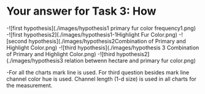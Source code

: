 # Your answer for Task 3: How
-![first hypothesis](./images/hypothesis1 primary fur color frequency1.png)
-![first hypothesis2](./images/hypothesis1-1Highlight Fur Color.png)
-![second hypothesis](./images/hypothesis2Combination of Primary and Highlight Color.png)
-![third hypothesis](./images/hypothesis 3 Combination of Primary and Highlight Color.png)
-![third hypothesis2](./images/hypothesis3 relation betwenn hectare and primary fur color.png)

-For all the charts mark line is used. For third question besides mark line channel color hue is used. Channel length (1-d size) is used in all charts
for the measurement.
